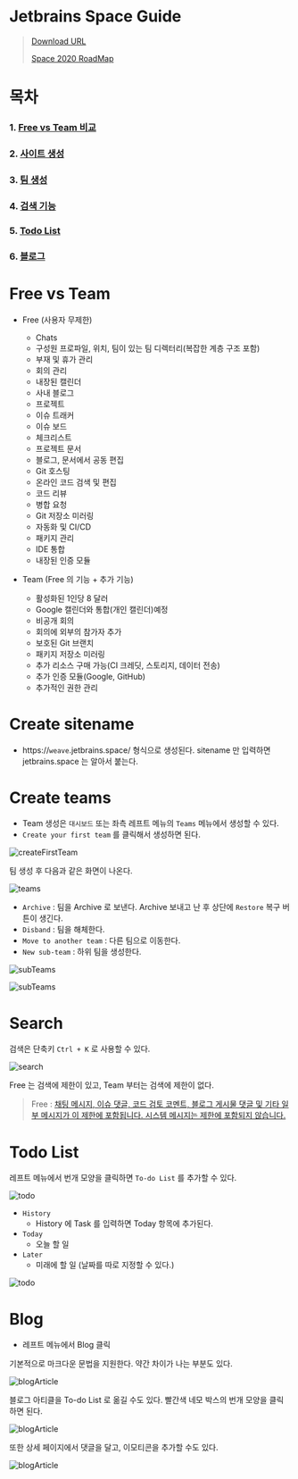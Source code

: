 # Jetbrains Space Guide

> [Download URL](https://www.jetbrains.com/ko-kr/space/buy/?billing=yearly#cloud)
>
> [Space 2020 RoadMap](https://blog.jetbrains.com/ko/2020/03/24/space-2020-roadmap-ko/)

# 목차

### 1. [Free vs Team 비교](https://github.com/BAEKJungHo/space-guide#free-vs-team) 
### 2. [사이트 생성](https://github.com/BAEKJungHo/space-guide#create-sitename)
### 3. [팀 생성](https://github.com/BAEKJungHo/space-guide#create-teams)
### 4. [검색 기능](https://github.com/BAEKJungHo/space-guide#search)
### 5. [Todo List](https://github.com/BAEKJungHo/space-guide#todo-list)
### 6. [블로그](https://github.com/BAEKJungHo/space-guide#blog)

# Free vs Team 

- Free (사용자 무제한)
  - Chats
  - 구성원 프로파일, 위치, 팀이 있는 팀 디렉터리(복잡한 계층 구조 포함)
  - 부재 및 휴가 관리
  - 회의 관리
  - 내장된 캘린더
  - 사내 블로그
  - 프로젝트
  - 이슈 트래커
  - 이슈 보드
  - 체크리스트
  - 프로젝트 문서
  - 블로그, 문서에서 공동 편집
  - Git 호스팅
  - 온라인 코드 검색 및 편집
  - 코드 리뷰
  - 병합 요청
  - Git 저장소 미러링
  - 자동화 및 CI/CD
  - 패키지 관리
  - IDE 통합
  - 내장된 인증 모듈
  
- Team (Free 의 기능 + 추가 기능)
  - 활성화된 1인당 8 달러
  - Google 캘린더와 통합(개인 캘린더)예정
  - 비공개 회의
  - 회의에 외부의 참가자 추가
  - 보호된 Git 브랜치
  - 패키지 저장소 미러링
  - 추가 리소스 구매 가능(CI 크레딧, 스토리지, 데이터 전송)
  - 추가 인증 모듈(Google, GitHub)
  - 추가적인 권한 관리

# Create sitename

- https://`weave`.jetbrains.space/ 형식으로 생성된다. sitename 만 입력하면 jetbrains.space 는 알아서 붙는다.

# Create teams

- Team 생성은 `대시보드` 또는 좌측 레프트 메뉴의 `Teams` 메뉴에서 생성할 수 있다. 
- `Create your first team` 를 클릭해서 생성하면 된다.

![createFirstTeam](/images/createFirstTeam.PNG)

팀 생성 후 다음과 같은 화면이 나온다.

![teams](/images/teams.PNG)

- `Archive` : 팀을 Archive 로 보낸다. Archive 보내고 난 후 상단에 `Restore` 복구 버튼이 생긴다. 
- `Disband` : 팀을 해체한다.
- `Move to another team` : 다른 팀으로 이동한다.
- `New sub-team` : 하위 팀을 생성한다.

![subTeams](/images/subTeams.PNG)

![subTeams](/images/subTeams2.PNG)

# Search

검색은 단축키 `Ctrl + K` 로 사용할 수 있다.

![search](/images/search.PNG)

Free 는 검색에 제한이 있고, Team 부터는 검색에 제한이 없다.

> Free : [채팅 메시지, 이슈 댓글, 코드 검토 코멘트, 블로그 게시물 댓글 및 기타 일부 메시지가 이 제한에 포함됩니다. 시스템 메시지는 제한에 포함되지 않습니다.](https://www.jetbrains.com/ko-kr/space/buy/?billing=yearly#cloud)

# Todo List

레프트 메뉴에서 번개 모양을 클릭하면 `To-do List` 를 추가할 수 있다. 

![todo](/images/todoList.PNG)

- `History`
  - History 에 Task 를 입력하면 Today 항목에 추가된다.
- `Today`
  - 오늘 할 일
- `Later`
  - 미래에 할 일 (날짜를 따로 지정할 수 있다.)
  
![todo](/images/todoLater.PNG)  

# Blog

- 레프트 메뉴에서 Blog 클릭

기본적으로 마크다운 문법을 지원한다. 약간 차이가 나는 부분도 있다. 

![blogArticle](/images/blogArticle.PNG)  

블로그 아티클을 To-do List 로 옮길 수도 있다. 빨간색 네모 박스의 번개 모양을 클릭하면 된다.

![blogArticle](/images/blogArticle22.PNG) 

또한 상세 페이지에서 댓글을 달고, 이모티콘을 추가할 수도 있다.

![blogArticle](/images/blogArticle3.PNG) 
